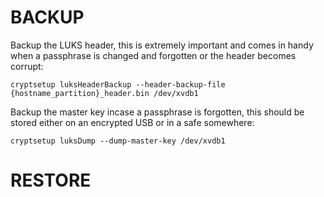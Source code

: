 # BACKUP

Backup the LUKS header, this is extremely important and comes in handy when a passphrase is changed and forgotten or the header becomes corrupt:

`cryptsetup luksHeaderBackup --header-backup-file {hostname_partition}_header.bin /dev/xvdb1`

Backup the master key incase a passphrase is forgotten, this should be stored either on an encrypted USB or in a safe somewhere:

`cryptsetup luksDump --dump-master-key /dev/xvdb1`

# RESTORE
